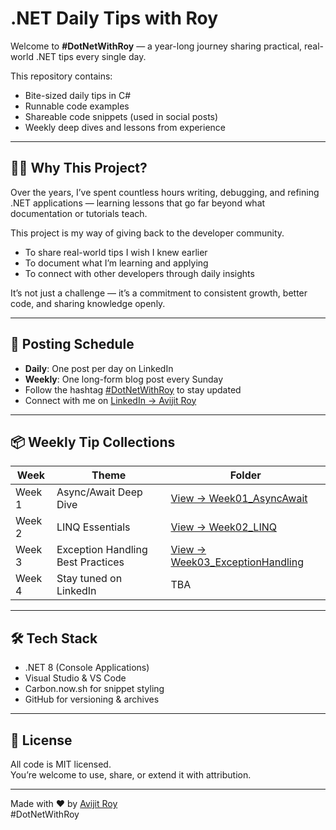 ﻿# .NET Daily Tips with Roy

Welcome to **#DotNetWithRoy** — a year-long journey sharing practical, real-world .NET tips every single day.

This repository contains:
- Bite-sized daily tips in C#
- Runnable code examples
- Shareable code snippets (used in social posts)
- Weekly deep dives and lessons from experience

---

## 🙋‍♂️ Why This Project?

Over the years, I’ve spent countless hours writing, debugging, and refining .NET applications — learning lessons that go far beyond what documentation or tutorials teach.

This project is my way of giving back to the developer community.

- To share real-world tips I wish I knew earlier  
- To document what I’m learning and applying  
- To connect with other developers through daily insights  

It’s not just a challenge — it’s a commitment to consistent growth, better code, and sharing knowledge openly.

---

## 🔁 Posting Schedule

- **Daily**: One post per day on LinkedIn  
- **Weekly**: One long-form blog post every Sunday  
- Follow the hashtag [#DotNetWithRoy](https://www.linkedin.com/feed/hashtag/dotnetwithroy/) to stay updated  
- Connect with me on [LinkedIn → Avijit Roy](https://www.linkedin.com/in/heyavijitroy/)

---

## 📦 Weekly Tip Collections

| Week | Theme | Folder |
|------|-------|--------|
| Week 1 | Async/Await Deep Dive | [View → Week01_AsyncAwait](./Week01_AsyncAwait/) |
| Week 2 | LINQ Essentials | [View → Week02_LINQ](./Week02_LINQ/) |
| Week 3 | Exception Handling Best Practices | [View → Week03_ExceptionHandling](./Week03_ExceptionHandling/) |
| Week 4 | Stay tuned on LinkedIn | TBA |

---

## 🛠 Tech Stack

- .NET 8 (Console Applications)
- Visual Studio & VS Code
- Carbon.now.sh for snippet styling
- GitHub for versioning & archives

---

## 📄 License

All code is MIT licensed.  
You’re welcome to use, share, or extend it with attribution.

---

Made with ❤️ by [Avijit Roy](https://www.avijitroy.com/)  
#DotNetWithRoy
